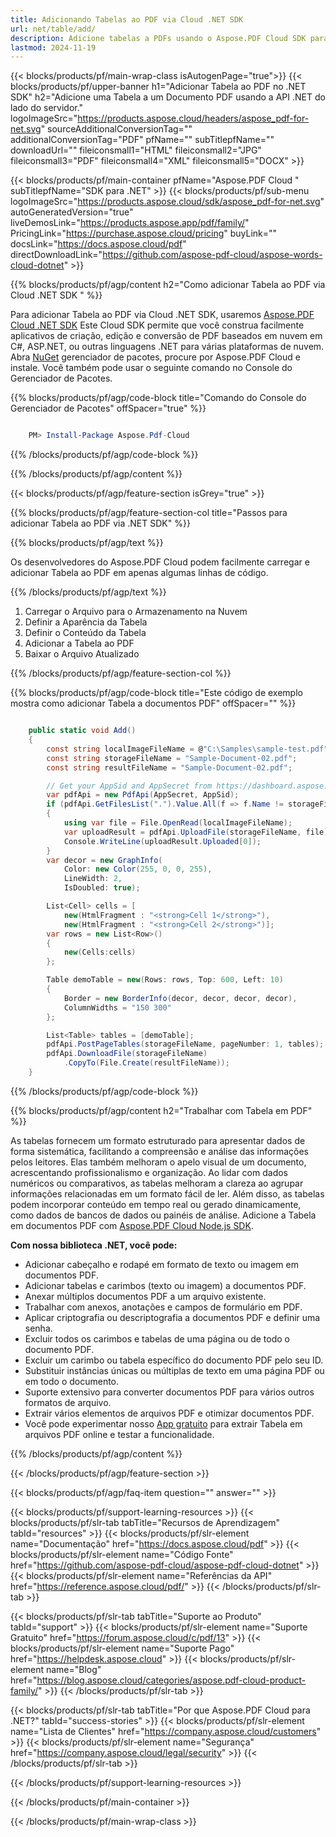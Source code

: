 ```yaml
---
title: Adicionando Tabelas ao PDF via Cloud .NET SDK
url: net/table/add/
description: Adicione tabelas a PDFs usando o Aspose.PDF Cloud SDK para .NET. Gere layouts estruturados dinamicamente em documentos.
lastmod: 2024-11-19
---
```


{{< blocks/products/pf/main-wrap-class isAutogenPage="true">}}
{{< blocks/products/pf/upper-banner h1="Adicionar Tabela ao PDF no .NET SDK" h2="Adicione uma Tabela a um Documento PDF usando a API .NET do lado do servidor." logoImageSrc="https://products.aspose.cloud/headers/aspose_pdf-for-net.svg" sourceAdditionalConversionTag="" additionalConversionTag="PDF" pfName="" subTitlepfName="" downloadUrl="" fileiconsmall1="HTML" fileiconsmall2="JPG" fileiconsmall3="PDF" fileiconsmall4="XML" fileiconsmall5="DOCX" >}}

{{< blocks/products/pf/main-container pfName="Aspose.PDF Cloud " subTitlepfName="SDK para .NET" >}}
{{< blocks/products/pf/sub-menu logoImageSrc="https://products.aspose.cloud/sdk/aspose_pdf-for-net.svg"
autoGeneratedVersion="true"
liveDemosLink="https://products.aspose.app/pdf/family/" PricingLink="https://purchase.aspose.cloud/pricing" buyLink="" docsLink="https://docs.aspose.cloud/pdf"  directDownloadLink="https://github.com/aspose-pdf-cloud/aspose-words-cloud-dotnet" >}}

{{% blocks/products/pf/agp/content h2="Como adicionar Tabela ao PDF via Cloud .NET SDK " %}}

Para adicionar Tabela ao PDF via Cloud .NET SDK, usaremos
[Aspose.PDF Cloud .NET SDK](https://products.aspose.cloud/pdf/net/)
Este Cloud SDK permite que você construa facilmente aplicativos de criação, edição e conversão de PDF baseados em nuvem em C#, ASP.NET, ou outras linguagens .NET para várias plataformas de nuvem. Abra
[NuGet](https://www.nuget.org/packages/Aspose.Pdf-Cloud)
gerenciador de pacotes, procure por
Aspose.PDF Cloud
e instale. Você também pode usar o seguinte comando no Console do Gerenciador de Pacotes.

{{% blocks/products/pf/agp/code-block title="Comando do Console do Gerenciador de Pacotes" offSpacer="true" %}}

```powershell

    PM> Install-Package Aspose.Pdf-Cloud

```

{{% /blocks/products/pf/agp/code-block %}}

{{% /blocks/products/pf/agp/content %}}

{{< blocks/products/pf/agp/feature-section isGrey="true" >}}

{{% blocks/products/pf/agp/feature-section-col title="Passos para adicionar Tabela ao PDF via .NET SDK" %}}

{{% blocks/products/pf/agp/text %}}

Os desenvolvedores do Aspose.PDF Cloud podem facilmente carregar e adicionar Tabela ao PDF em apenas algumas linhas de código.

{{% /blocks/products/pf/agp/text %}}

1. Carregar o Arquivo para o Armazenamento na Nuvem
1. Definir a Aparência da Tabela
1. Definir o Conteúdo da Tabela
1. Adicionar a Tabela ao PDF
1. Baixar o Arquivo Atualizado

{{% /blocks/products/pf/agp/feature-section-col %}}

{{% blocks/products/pf/agp/code-block title="Este código de exemplo mostra como adicionar Tabela a documentos PDF" offSpacer="" %}}

```cs

    public static void Add()
    {
        const string localImageFileName = @"C:\Samples\sample-test.pdf";
        const string storageFileName = "Sample-Document-02.pdf";
        const string resultFileName = "Sample-Document-02.pdf";

        // Get your AppSid and AppSecret from https://dashboard.aspose.cloud (free registration required).
        var pdfApi = new PdfApi(AppSecret, AppSid);
        if (pdfApi.GetFilesList(".").Value.All(f => f.Name != storageFileName))
        {
            using var file = File.OpenRead(localImageFileName);
            var uploadResult = pdfApi.UploadFile(storageFileName, file);
            Console.WriteLine(uploadResult.Uploaded[0]);
        }
        var decor = new GraphInfo(
            Color: new Color(255, 0, 0, 255),
            LineWidth: 2,
            IsDoubled: true);

        List<Cell> cells = [
            new(HtmlFragment : "<strong>Cell 1</strong>"),
            new(HtmlFragment : "<strong>Cell 2</strong>")];
        var rows = new List<Row>()
        {
            new(Cells:cells)
        };

        Table demoTable = new(Rows: rows, Top: 600, Left: 10)
        {
            Border = new BorderInfo(decor, decor, decor, decor),
            ColumnWidths = "150 300"
        };

        List<Table> tables = [demoTable];
        pdfApi.PostPageTables(storageFileName, pageNumber: 1, tables);
        pdfApi.DownloadFile(storageFileName)
            .CopyTo(File.Create(resultFileName));
    }
```

{{% /blocks/products/pf/agp/code-block %}}

{{% blocks/products/pf/agp/content h2="Trabalhar com Tabela em PDF" %}}

As tabelas fornecem um formato estruturado para apresentar dados de forma sistemática, facilitando a compreensão e análise das informações pelos leitores. Elas também melhoram o apelo visual de um documento, acrescentando profissionalismo e organização. Ao lidar com dados numéricos ou comparativos, as tabelas melhoram a clareza ao agrupar informações relacionadas em um formato fácil de ler. Além disso, as tabelas podem incorporar conteúdo em tempo real ou gerado dinamicamente, como dados de bancos de dados ou painéis de análise.
Adicione a Tabela em documentos PDF com [Aspose.PDF Cloud Node.js SDK](https://products.aspose.cloud/pdf/net/).

**Com nossa biblioteca .NET, você pode:**

+ Adicionar cabeçalho e rodapé em formato de texto ou imagem em documentos PDF.
+ Adicionar tabelas e carimbos (texto ou imagem) a documentos PDF.
+ Anexar múltiplos documentos PDF a um arquivo existente.
+ Trabalhar com anexos, anotações e campos de formulário em PDF.
+ Aplicar criptografia ou descriptografia a documentos PDF e definir uma senha.
+ Excluir todos os carimbos e tabelas de uma página ou de todo o documento PDF.
+ Excluir um carimbo ou tabela específico do documento PDF pelo seu ID.
+ Substituir instâncias únicas ou múltiplas de texto em uma página PDF ou em todo o documento.
+ Suporte extensivo para converter documentos PDF para vários outros formatos de arquivo.
+ Extrair vários elementos de arquivos PDF e otimizar documentos PDF.
+ Você pode experimentar nosso [App gratuito](https://products.aspose.app/pdf/table-extraction) para extrair Tabela em arquivos PDF online e testar a funcionalidade.

{{% /blocks/products/pf/agp/content %}}

{{< /blocks/products/pf/agp/feature-section >}}

{{< blocks/products/pf/agp/faq-item question="" answer="" >}}

{{< blocks/products/pf/support-learning-resources >}}
{{< blocks/products/pf/slr-tab tabTitle="Recursos de Aprendizagem" tabId="resources" >}}
{{< blocks/products/pf/slr-element name="Documentação" href="https://docs.aspose.cloud/pdf" >}}
{{< blocks/products/pf/slr-element name="Código Fonte" href="https://github.com/aspose-pdf-cloud/aspose-pdf-cloud-dotnet" >}}
{{< blocks/products/pf/slr-element name="Referências da API" href="https://reference.aspose.cloud/pdf/" >}}
{{< /blocks/products/pf/slr-tab >}}

{{< blocks/products/pf/slr-tab tabTitle="Suporte ao Produto" tabId="support" >}}
{{< blocks/products/pf/slr-element name="Suporte Gratuito" href="https://forum.aspose.cloud/c/pdf/13" >}}
{{< blocks/products/pf/slr-element name="Suporte Pago" href="https://helpdesk.aspose.cloud" >}}
{{< blocks/products/pf/slr-element name="Blog" href="https://blog.aspose.cloud/categories/aspose.pdf-cloud-product-family/" >}}
{{< /blocks/products/pf/slr-tab >}}

{{< blocks/products/pf/slr-tab tabTitle="Por que Aspose.PDF Cloud para .NET?" tabId="success-stories" >}}
{{< blocks/products/pf/slr-element name="Lista de Clientes" href="https://company.aspose.cloud/customers" >}}
{{< blocks/products/pf/slr-element name="Segurança" href="https://company.aspose.cloud/legal/security" >}}
{{< /blocks/products/pf/slr-tab >}}

{{< /blocks/products/pf/support-learning-resources >}}

{{< /blocks/products/pf/main-container >}}

{{< /blocks/products/pf/main-wrap-class >}}

